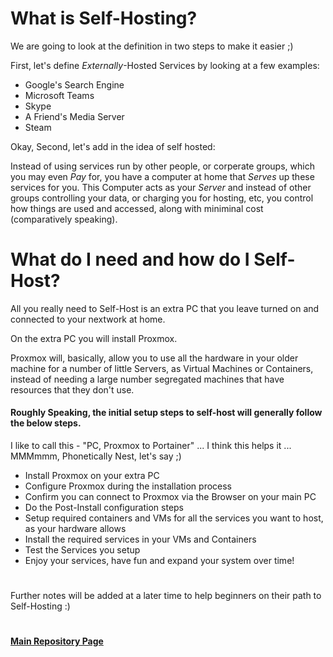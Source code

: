 # What is Self-Hosting? 

We are going to look at the definition in two steps to make it easier ;) 

First, let's define *Externally*-Hosted Services by looking at a few examples: 

* Google's Search Engine
* Microsoft Teams
* Skype
* A Friend's Media Server
* Steam

Okay, Second, let's add in the idea of self hosted:

Instead of using services run by other people, or corperate groups, which you may even *Pay* for, you have a computer at home that *Serves* up these services for you. 
This Computer acts as your *Server* and instead of other groups controlling your data, or charging you for hosting, etc, you control how things are used and accessed, along with miniminal cost (comparatively speaking).

# What do I need and how do I Self-Host?

All you really need to Self-Host is an extra PC that you leave turned on and connected to your nextwork at home. 

On the extra PC you will install Proxmox. 

Proxmox will, basically, allow you to use all the hardware in your older machine for a number of little Servers, as Virtual Machines or Containers, instead of needing a large number segregated machines that have resources that they don't use. 

#### Roughly Speaking, the initial setup steps to self-host will generally follow the below steps. 

I like to call this - "PC, Proxmox to Portainer" ... I think this helps it ... MMMmmm, Phonetically Nest, let's say ;) 

- Install Proxmox on your extra PC
- Configure Proxmox during the installation process 
- Confirm you can connect to Proxmox via the Browser on your main PC
- Do the Post-Install configuration steps 
- Setup required containers and VMs for all the services you want to host, as your hardware allows
- Install the required services in your VMs and Containers 
- Test the Services you setup
- Enjoy your services, have fun and expand your system over time! 

#
Further notes will be added at a later time to help beginners on their path to Self-Hosting :) 

#
#### [Main Repository Page](https://github.com/mycroftwilde/portainer_templates)
